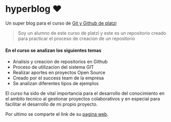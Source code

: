 # hyperblog ❤️  
Un super blog para el curso de [Git y Github de platzi](https://github.com/cheojs/hyperblog)

> Soy un alumno de este curso de platzi y este es un repositorio creado para practicar el proceso de creacion de un repositorio

#### En el curso se analizan los siguientes temas
- Analisis y creacion de repositorios en Github
- Proceso de utilizacion del sistema GIT
- Realizar aportes en proyectos Open Source
- Creado por el success team de la empresa
- Se analizan diferentes tipos de ejemplos

El curso ha sido de vital importancia para el desarrollo del conocimiento en el ambito tecnico al gestionar proyectos colaborativos y en especial para facilitar el desarrollo de mi propio proyecto.

Por ultimo se comparte el link de su [pagina web](https://platzi.com).